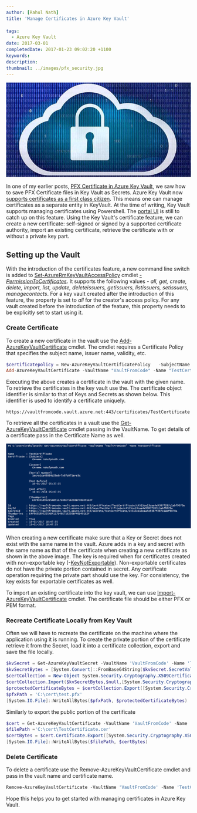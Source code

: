 ```yaml
---
author: [Rahul Nath]
title: 'Manage Certificates in Azure Key Vault'

tags:
  - Azure Key Vault
date: 2017-03-01
completedDate: 2017-01-23 09:02:20 +1100
keywords:
description:
thumbnail: ../images/pfx_security.jpg
---
```


[![Security](../images/pfx_security.jpg)](https://www.flickr.com/photos/111692634@N04/15855489588)

In one of my earlier posts, [PFX Certificate in Azure Key Vault](http://www.rahulpnath.com/blog/pfx-certificate-in-azure-key-vault/), we saw how to save PFX Certificate files in Key Vault as Secrets. Azure Key Vault now [supports certificates as a first class citizen](https://blogs.technet.microsoft.com/kv/2016/09/26/get-started-with-azure-key-vault-certificates/). This means one can manage certificates as a separate entity in KeyVault. At the time of writing, Key Vault supports managing certificates using Powershell. The [portal UI](http://www.rahulpnath.com/blog/managing-key-vault-through-azure-portal/) is still to catch up on this feature. Using the Key Vault's certificate feature, we can create a new certificate: self-signed or signed by a supported certificate authority, import an existing certificate, retrieve the certificate with or without a private key part.

## Setting up the Vault

With the introduction of the certificates feature, a new command line switch is added to [Set-AzureRmKeyVaultAccessPolicy](https://docs.microsoft.com/en-us/powershell/resourcemanager/azurerm.keyvault/v2.2.0/set-azurermkeyvaultaccesspolicy) cmdlet _[-PermissionToCertificates](https://docs.microsoft.com/en-us/powershell/resourcemanager/azurerm.keyvault/v2.2.0/set-azurermkeyvaultaccesspolicy#PermissionsToCertificates)_. It supports the following values - _all, get, create, delete, import, list, update, deleteissuers, getissuers, listissuers, setissuers, managecontacts_. For a key vault created after the introduction of this feature, the property is set to _all_ for the creator's access policy. For any vault created before the introduction of the feature, this property needs to be explicitly set to start using it.

### Create Certificate

To create a new certificate in the vault use the [Add-AzureKeyVaultCertificate](https://docs.microsoft.com/en-us/powershell/resourcemanager/azurerm.keyvault/v2.2.0/add-azurekeyvaultcertificate) cmdlet. The cmdlet requires a Certificate Policy that specifies the subject name, issuer name, validity, etc.

```powershell
$certificatepolicy = New-AzureKeyVaultCertificatePolicy   -SubjectName "CN=www.rahulpnath.com"   -IssuerName Self   -ValidityInMonths 12
Add-AzureKeyVaultCertificate -VaultName "VaultFromCode" -Name "TestCertificate" -CertificatePolicy $certificatepolicy
```

Executing the above creates a certificate in the vault with the given name. To retrieve the certificates in the key vault use the. The certificate object identifier is similar to that of Keys and Secrets as shown below. This identifier is used to identify a certificate uniquely.

```text
https://vaultfromcode.vault.azure.net:443/certificates/TestCertificate
```

To retrieve all the certificates in a vault use the [Get-AzureKeyVaultCertificate](https://docs.microsoft.com/en-us/powershell/resourcemanager/azurerm.keyvault/v2.2.0/get-azurekeyvaultcertificate) cmdlet passing in the VaultName. To get details of a certificate pass in the Certificate Name as well.

<img class="center" alt="Azure Key Vault, GetAzureKeyVaultCertificate" src="../images\keyvault_getazurekeyvaultcertificate.png" />

When creating a new certificate make sure that a Key or Secret does not exist with the same name in the vault. Azure adds in a key and secret with the same name as that of the certificate when creating a new certificate as shown in the above image. The key is required when for certificates created with non-exportable key (-[KeyNotExportable](https://docs.microsoft.com/en-us/powershell/resourcemanager/azurerm.keyvault/v2.1.0/new-azurekeyvaultcertificatepolicy#KeyNotExportable)). Non-exportable certificates do not have the private portion contained in secret. Any certificate operation requiring the private part should use the key. For consistency, the key exists for exportable certificates as well.

To import an existing certificate into the key vault, we can use [Import-AzureKeyVaultCertificate](https://docs.microsoft.com/en-us/powershell/resourcemanager/azurerm.keyvault/v2.1.0/import-azurekeyvaultcertificate) cmdlet. The certificate file should be either PFX or PEM format.

### Recreate Certificate Locally from Key Vault

Often we will have to recreate the certificate on the machine where the application using it is running. To create the private portion of the certificate retrieve it from the Secret, load it into a certificate collection, export and save the file locally.

```powershell
$kvSecret = Get-AzureKeyVaultSecret -VaultName 'VaultFromCode' -Name 'TestCertificate'
$kvSecretBytes = [System.Convert]::FromBase64String($kvSecret.SecretValueText)
$certCollection = New-Object System.Security.Cryptography.X509Certificates.X509Certificate2Collection
$certCollection.Import($kvSecretBytes,$null,[System.Security.Cryptography.X509Certificates.X509KeyStorageFlags]::Exportable)
$protectedCertificateBytes = $certCollection.Export([System.Security.Cryptography.X509Certificates.X509ContentType]::Pkcs12, 'test')
$pfxPath = 'C:\cert\test.pfx'
[System.IO.File]::WriteAllBytes($pfxPath, $protectedCertificateBytes)
```

Similarly to export the public portion of the certificate

```powershell
$cert = Get-AzureKeyVaultCertificate -VaultName 'VaultFromCode' -Name 'TestCertificate'
$filePath ='C:\cert\TestCertificate.cer'
$certBytes = $cert.Certificate.Export([System.Security.Cryptography.X509Certificates.X509ContentType]::Cert)
[System.IO.File]::WriteAllBytes($filePath, $certBytes)
```

### Delete Certificate

To delete a certificate use the Remove-AzureKeyVaultCertificate cmdlet and pass in the vault name and certificate name.

```powershell
Remove-AzureKeyVaultCertificate -VaultName 'VaultFromCode' -Name 'TestCertificate'
```

Hope this helps you to get started with managing certificates in Azure Key Vault.
